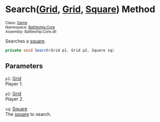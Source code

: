 # Search([Grid](../../Grid/Grid.md), [Grid](../../Grid/Grid.md), [Square](../../Square/Square.md)) Method

<sub>Class: [Game](../Game.md)  
Namespace: [Battleship.Core](../../Battleship.Core.md)  
Assembly: Battleship.Core.dll</sub>

Searches a [square](../../Square/Square.md).

```cs
private void Search(Grid p1, Grid p2, Square sq)
```

## Parameters

`p1`: [Grid](../../Grid/Grid.md)  
Player 1.

`p2`: [Grid](../../Grid/Grid.md)  
Player 2.

`sq`: [Square](../../Square/Square.md)  
The [square](../../Square/Square.md) to search.
